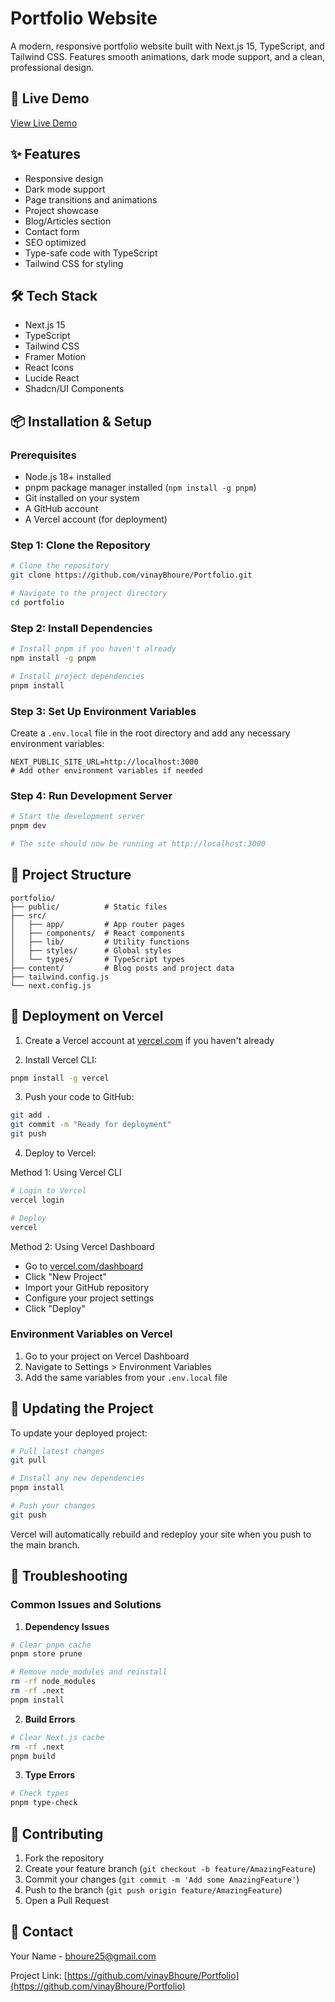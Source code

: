 # Portfolio Website

A modern, responsive portfolio website built with Next.js 15, TypeScript, and Tailwind CSS. Features smooth animations, dark mode support, and a clean, professional design.

## 🚀 Live Demo
[View Live Demo](https://vinaybhoure.vercel.app/)

## ✨ Features

- Responsive design
- Dark mode support
- Page transitions and animations
- Project showcase
- Blog/Articles section
- Contact form
- SEO optimized
- Type-safe code with TypeScript
- Tailwind CSS for styling

## 🛠️ Tech Stack

- Next.js 15
- TypeScript
- Tailwind CSS
- Framer Motion
- React Icons
- Lucide React
- Shadcn/UI Components

## 📦 Installation & Setup

### Prerequisites
- Node.js 18+ installed
- pnpm package manager installed (`npm install -g pnpm`)
- Git installed on your system
- A GitHub account
- A Vercel account (for deployment)

### Step 1: Clone the Repository

```bash
# Clone the repository
git clone https://github.com/vinayBhoure/Portfolio.git

# Navigate to the project directory
cd portfolio
```

### Step 2: Install Dependencies

```bash
# Install pnpm if you haven't already
npm install -g pnpm

# Install project dependencies
pnpm install
```

### Step 3: Set Up Environment Variables

Create a `.env.local` file in the root directory and add any necessary environment variables:

```env
NEXT_PUBLIC_SITE_URL=http://localhost:3000
# Add other environment variables if needed
```

### Step 4: Run Development Server

```bash
# Start the development server
pnpm dev

# The site should now be running at http://localhost:3000
```

## 🔧 Project Structure

```
portfolio/
├── public/          # Static files
├── src/
│   ├── app/         # App router pages
│   ├── components/  # React components
│   ├── lib/         # Utility functions
│   ├── styles/      # Global styles
│   └── types/       # TypeScript types
├── content/         # Blog posts and project data
├── tailwind.config.js
└── next.config.js
```

## 🚀 Deployment on Vercel

1. Create a Vercel account at [vercel.com](https://vercel.com) if you haven't already

2. Install Vercel CLI:
```bash
pnpm install -g vercel
```

3. Push your code to GitHub:
```bash
git add .
git commit -m "Ready for deployment"
git push
```

4. Deploy to Vercel:

Method 1: Using Vercel CLI
```bash
# Login to Vercel
vercel login

# Deploy
vercel
```

Method 2: Using Vercel Dashboard
- Go to [vercel.com/dashboard](https://vercel.com/dashboard)
- Click "New Project"
- Import your GitHub repository
- Configure your project settings
- Click "Deploy"

### Environment Variables on Vercel
1. Go to your project on Vercel Dashboard
2. Navigate to Settings > Environment Variables
3. Add the same variables from your `.env.local` file

## 🔄 Updating the Project

To update your deployed project:
```bash
# Pull latest changes
git pull

# Install any new dependencies
pnpm install

# Push your changes
git push
```

Vercel will automatically rebuild and redeploy your site when you push to the main branch.

## 🐛 Troubleshooting

### Common Issues and Solutions

1. **Dependency Issues**
```bash
# Clear pnpm cache
pnpm store prune

# Remove node_modules and reinstall
rm -rf node_modules
rm -rf .next
pnpm install
```

2. **Build Errors**
```bash
# Clear Next.js cache
rm -rf .next
pnpm build
```

3. **Type Errors**
```bash
# Check types
pnpm type-check
```

## 🤝 Contributing

1. Fork the repository
2. Create your feature branch (`git checkout -b feature/AmazingFeature`)
3. Commit your changes (`git commit -m 'Add some AmazingFeature'`)
4. Push to the branch (`git push origin feature/AmazingFeature`)
5. Open a Pull Request

## 📧 Contact

Your Name - [bhoure25@gmail.com](mailto:bhoure25@gmail.com)

Project Link: [https://github.com/vinayBhoure/Portfolio](https://github.com/vinayBhoure/Portfolio)
